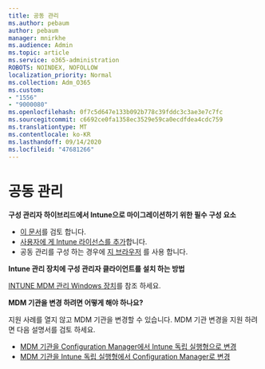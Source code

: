 ```yaml
---
title: 공동 관리
ms.author: pebaum
author: pebaum
manager: mnirkhe
ms.audience: Admin
ms.topic: article
ms.service: o365-administration
ROBOTS: NOINDEX, NOFOLLOW
localization_priority: Normal
ms.collection: Adm_O365
ms.custom:
- "1556"
- "9000080"
ms.openlocfilehash: 0f7c5d647e133b092b778c39fddc3c3ae3e7c7fc
ms.sourcegitcommit: c6692ce0fa1358ec3529e59ca0ecdfdea4cdc759
ms.translationtype: MT
ms.contentlocale: ko-KR
ms.lasthandoff: 09/14/2020
ms.locfileid: "47681266"
---
```

# <a name="co-management"></a>공동 관리

**구성 관리자 하이브리드에서 Intune으로 마이그레이션하기 위한 필수 구성 요소**

- [이 문서](https://docs.microsoft.com/configmgr/mdm/deploy-use/migrate-hybridmdm-to-intunesa)를 검토 합니다.
- [사용자에 게 Intune 라이선스를 추가](https://docs.microsoft.com/intune/licenses-assign)합니다.
- 공동 관리를 구성 하는 경우에 [지 브라우저](https://www.microsoft.com/windows/microsoft-edge) 를 사용 합니다.

**Intune 관리 장치에 구성 관리자 클라이언트를 설치 하는 방법**

[INTUNE MDM 관리 Windows 장치](https://docs.microsoft.com/configmgr/core/clients/deploy/deploy-clients-to-windows-computers#bkmk_mdm)를 참조 하세요.

**MDM 기관을 변경 하려면 어떻게 해야 하나요?**

지원 사례를 열지 않고 MDM 기관을 변경할 수 있습니다. MDM 기관 변경을 지원 하려면 다음 설명서를 검토 하세요.

- [MDM 기관을 Configuration Manager에서 Intune 독립 실행형으로 변경](https://docs.microsoft.com/configmgr/mdm/deploy-use/migrate-change-mdm-authority)
- [MDM 기관을 Intune 독립 실행형에서 Configuration Manager로 변경](https://docs.microsoft.com/configmgr/mdm/deploy-use/change-mdm-authority)
